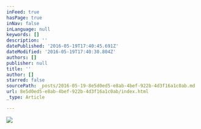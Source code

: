 ```yaml
---
inFeed: true
hasPage: true
inNav: false
inLanguage: null
keywords: []
description: ''
datePublished: '2016-05-19T17:40:45.691Z'
dateModified: '2016-05-19T17:40:30.804Z'
authors: []
publisher: null
title: ''
author: []
starred: false
sourcePath: _posts/2016-05-19-8e5d0ed5-e8ab-4bef-922b-4d3f16a1c0ab.md
url: 8e5d0ed5-e8ab-4bef-922b-4d3f16a1c0ab/index.html
_type: Article

---
```

![](https://the-grid-user-content.s3-us-west-2.amazonaws.com/8ef377d0-ad85-4adc-9a12-31b874858366.jpg)